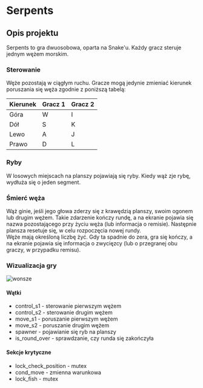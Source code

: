 # Serpents

## Opis projektu
Serpents to gra dwuosobowa, oparta na Snake'u. Każdy gracz steruje jednym wężem morskim.

### Sterowanie
Węże pozostają w ciągłym ruchu. Gracze mogą jedynie zmieniać kierunek poruszania się węża zgodnie z poniższą tabelą:

| Kierunek | Gracz 1 | Gracz 2 |
|----------|---------|---------|
| Góra     | W       | I       |
| Dół      | S       | K       |
| Lewo     | A       | J       |
| Prawo    | D       | L       |

### Ryby
W losowych miejscach na planszy pojawiają się ryby. Kiedy wąż zje rybę, wydłuża się o jeden segment.

### Śmierć węża
Wąż ginie, jeśli jego głowa zderzy się z krawędzią planszy, swoim ogonem lub drugim wężem. Takie zdarzenie kończy rundę, a na ekranie pojawia się nazwa pozostającego przy życiu węża (lub informacja o remisie). Następnie plansza resetuje się, w celu rozpoczęcia nowej rundy. <br />
Węże mają określoną liczbę żyć. Gdy ta spadnie do zera, gra się kończy, a na ekranie pojawia się informacja o zwycięzcy (lub o przegranej obu graczy, w przypadku remisu).

### Wizualizacja gry
![wonsze](https://github.com/letHerCook/SO2-proj/assets/163906347/51f02fab-58e8-4835-9bdb-f858ff07212c)


#### Wątki
- control_s1 - sterowanie pierwszym wężem
- control_s2 - sterowanie drugim wężem
- move_s1 - poruszanie pierwszym wężem
- move_s2 - poruszanie drugim wężem
- spawner - pojawianie się ryb na planszy
- is_round_over - sprawdzanie, czy runda się zakończyła

#### Sekcje krytyczne
- lock_check_position - mutex
- cond_move - zmienna warunkowa
- lock_fish - mutex

